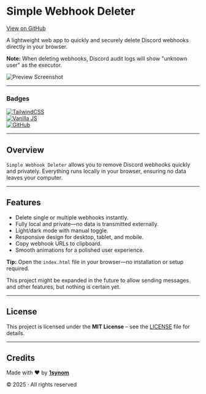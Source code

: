 # Simple Webhook Deleter

[View on GitHub](https://github.com/1synom/Simple-Webhook-deleter)

A lightweight web app to quickly and securely delete Discord webhooks directly in your browser.

**Note:** When deleting webhooks, Discord audit logs will show "unknown user" as the executor.

![Preview Screenshot](https://media.discordapp.net/attachments/1408164977583460413/1414633932909187172/image.png?ex=68c04804&is=68bef684&hm=bcf88ea277b70f355e055a489799ffa0a238e39cf2c4761409adf8755c6060ff&=&format=webp&quality=lossless&width=825&height=431)

---

### Badges
[![TailwindCSS](https://img.shields.io/badge/TailwindCSS-3.x-38bdf8?style=for-the-badge&logo=tailwindcss&logoColor=white)](https://tailwindcss.com)  
[![Vanilla JS](https://img.shields.io/badge/Vanilla%20JS-ES6+-f7df1e?style=for-the-badge&logo=javascript&logoColor=black)](https://developer.mozilla.org/en-US/docs/Web/JavaScript)  
[![GitHub](https://img.shields.io/badge/Open%20Source-GitHub-181717?style=for-the-badge&logo=github)](https://github.com/1synom/Simple-Webhook-deleter)

---

## Overview
`Simple Webhook Deleter` allows you to remove Discord webhooks quickly and privately. Everything runs locally in your browser, ensuring no data leaves your computer.

---

## Features
- Delete single or multiple webhooks instantly.  
- Fully local and private—no data is transmitted externally.  
- Light/dark mode with manual toggle.  
- Responsive design for desktop, tablet, and mobile.  
- Copy webhook URLs to clipboard.  
- Smooth animations for a polished user experience.

**Tip:** Open the `index.html` file in your browser—no installation or setup required.

This project might be expanded in the future to allow sending messages and other features, but nothing is certain yet.

---

## License
This project is licensed under the **MIT License** – see the [LICENSE](./LICENSE) file for details.  

---

## Credits
Made with ❤️ by [**1synom**](https://github.com/1synom)  

© 2025 · All rights reserved






